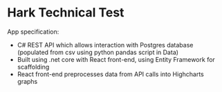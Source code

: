 # Hark Technical Test 

App specification:
* C# REST API which allows interaction with Postgres database (populated from csv using python pandas script in Data)
* Built using .net core with React front-end, using Entity Framework for scaffolding
* React front-end preprocesses data from API calls into Highcharts graphs
